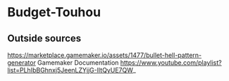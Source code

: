 # Budget-Touhou
 
## Outside sources
https://marketplace.gamemaker.io/assets/1477/bullet-hell-pattern-generator
Gamemaker Documentation
https://www.youtube.com/playlist?list=PLhIbBGhnxj5JeenLZYjjG-IltQyUE7QW_
